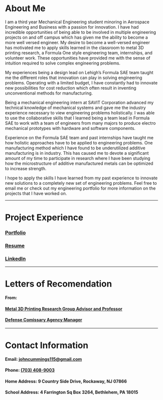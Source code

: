 # About Me

I am a third year Mechanical Engineering student minoring in Aerospace Engineering and Business with a passion for innovation. I have had incredible opportunities of being able to be involved in multiple engineering projects on and off campus which has given me the ability to become a more well versed engineer. My desire to become a well-versed engineer has motivated me to apply skills learned in the classroom to metal 3D printing research, a Formula One style engineering team, internships, and volunteer work. These opportunities have provided me with the sense of intuition required to solve complex engineering problems. 

My experiences being a design lead on Lehigh’s Formula SAE team taught me the different roles that innovation can play in solving engineering problems. Operating with a limited budget, I have constantly had to innovate new possibilities for cost reduction which often result in inventing unconventional methods for manufacturing.

Being a mechanical engineering intern at SAVIT Corporation advanced my technical knowledge of mechanical systems and gave me the industry experience necessary to view engineering problems holistically. I was able to use the collaborative skills that I learned being a team lead in Formula SAE to work with a team of engineers from many majors to produce electro mechanical prototypes with hardware and software components. 

Experience on the Formula SAE team and past internships have taught me how holistic approaches have to be applied to engineering problems. One manufacturing method which I have found to be underutilized additive manufacturing is in industry. This has caused me to devote a significant amount of my time to participate in research where I have been studying how the microstructure of additive manufactured metals can be optimized to increase strength. 

I hope to apply the skills I have learned from my past experience to innovate new solutions to a completely new set of engineering problems. Feel free to email me or check out my engineering portfolio for more information on the projects that I have worked on. 


***

# Project Experience

### [Portfolio](./portfolio.pdf)


### [Resume](./resume.pdf)


### [LinkedIn](http://linkedin.com/in/john-cummings1)

***

# Letters of Recomendation

#### From:
#### [Metal 3D Printing Research Group Advisor and Professor](./hadenlor.pdf)

#### [Defense Comissary Agency Manager](./decalor.pdf)

***

# Contact Information

#### Email: [johncummings115@gmail.com](mailto:johncummings115@gmail.com)

#### Phone: [(703) 408-9003](tel:703-408-9003)

#### Home Address: 9 Country Side Drive, Rockaway, NJ 07866

#### School Address: 4 Farrington Sq Box 3264, Bethlehem, PA 18015
